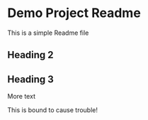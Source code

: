 # Demo Project Readme

This is a simple Readme file

## Heading 2

## Heading 3

More text

This is bound to cause trouble!